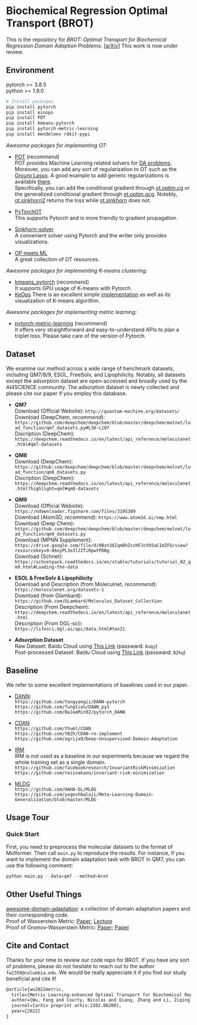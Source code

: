 # Biochemical Regression Optimal Transport (BROT)
This is the repository for <em>BROT: Optimal Transport for Biochemical Regression Domain Adaption Problems.</em> [[arXiv](https://arxiv.org/abs/2202.06208)] 
This work is now under review. 



## Environment
pytorch >=  3.8.5  
python >=  1.9.0  
 ```bash
# Install packages
pip install pytorch 
pip install einops
pip install POT
pip install kmeans-pytorch
pip install pytorch-metric-learning
pip install mendeleev rdkit-pypi
```
*Awesome packages for implementing OT:*   
- [POT](https://pythonot.github.io/index.html) (recommend)    
POT provides Machine Learning related solvers for [DA problems](https://pythonot.github.io/auto_examples/domain-adaptation).
Moreover, you can add any sort of regularization to OT such as the [Grourp Lasso](https://pythonot.github.io/quickstart.html?highlight=group%20sparsity).
A good example to add generic regularizations is available [there](https://pythonot.github.io/auto_examples/plot_optim_OTreg.html).   
Specifically, you can add the conditional gradient through [ot.optim.cg](https://pythonot.github.io/gen_modules/ot.optim.html#ot.optim.cg) 
or the generalized conditional gradient through [ot.optim.gcg](https://pythonot.github.io/gen_modules/ot.optim.html#ot.optim.gcg). 
Notebly, [ot.sinkhorn2](https://pythonot.github.io/all.html?highlight=ot%20sinkhorn2#ot.sinkhorn2) returns the loss while
 [ot.sinkhorn](https://pythonot.github.io/all.html?highlight=sinkhorn#ot.sinkhorn) does not. 


- [PyTorchOT](https://github.com/rythei/PyTorchOT)  
This supports Pytorch and is more friendly to gradient propagation. 

- [Sinkhorn-solver](https://gist.github.com/wohlert/8589045ab544082560cc5f8915cc90bd)  
A convenient solver using Pytorch and the writer only provides visualizations.  

- [OP meets ML](https://mathematical-coffees.github.io/mc01-ot/)  
A great collection of OT resources. 

*Awesome packages for implementing K-means clustering:*  
- [kmeans_pytorch](https://github.com/subhadarship/kmeans_pytorch) (recommend)       
It supports GPU usage of K-means with Pytorch.   
- [KeOps](https://www.kernel-operations.io/keops/introduction/why_using_keops.html) 
There is an excellent simple [implementation](https://www.kernel-operations.io/keops/_auto_tutorials/kmeans/plot_kmeans_torch.html)
 as well as its visualization of K-means algorithm. 

*Awesome packages for implementing metric learning:*
- [pytorch-metric-learning](https://github.com/KevinMusgrave/pytorch-metric-learning#readme) (recommend)  
It offers very straightforward and easy-to-understand APIs to plan a triplet loss. Please take care of the version of Pytorch. 

## Dataset
We examine our method across a wide range of benchmark datasets, including QM7/8/9, ESOL, FreeSolv, and Lipophilicity. Notably, 
all datasets except the adsorption dataset are open-accessed and broadly used by the AI4SCIENCE community. The adsorption 
dataset is newly collected and please cite our paper if you employ this database. 
- **QM7**  
Download (Official Website): `http://quantum-machine.org/datasets/ `  
Download (DeepChem, *recommend*): `https://github.com/deepchem/deepchem/blob/master/deepchem/molnet/load_function/qm7_datasets.py#L30-L107`  
Discription (DeepChem): `https://deepchem.readthedocs.io/en/latest/api_reference/moleculenet.html#qm7-datasets`

- **QM8**    
Download (DeepChem): `https://github.com/deepchem/deepchem/blob/master/deepchem/molnet/load_function/qm8_datasets.py`   
Discription (DeepChem): `https://deepchem.readthedocs.io/en/latest/api_reference/moleculenet.html?highlight=qm7#qm8-datasets` 


- **QM9**   
Download (Official Website): `https://ndownloader.figshare.com/files/3195389`  
Download (Atom3D, *recommend*): `https://www.atom3d.ai/smp.html`   
Download (Deep Chem): `https://github.com/deepchem/deepchem/blob/master/deepchem/molnet/load_function/qm9_datasets.py`     
Download (MPNN Supplement): `https://drive.google.com/file/d/0Bzn36Iqm8hZscHFJcVh5aC1mZFU/view?resourcekey=0-86oyPL3e3l2ZTiRpwtPDBg`   
Download (Schnet): `https://schnetpack.readthedocs.io/en/stable/tutorials/tutorial_02_qm9.html#Loading-the-data` 

- **ESOL & FreeSolv & Lipophilicity**  
Download and Description (from Moleculnet, *recommend*): `https://moleculenet.org/datasets-1`  
Download (from Glambard): `https://github.com/GLambard/Molecules_Dataset_Collection`  
Description (From Deepchem): `https://deepchem.readthedocs.io/en/latest/api_reference/moleculenet.html`    
Description (From DGL-sci): `https://lifesci.dgl.ai/api/data.html#tox21`  


- **Adsorption Dataset**  
Raw Dataset: Baidu Cloud using [This Link](https://pan.baidu.com/s/1Ex6RJkQtk5oA5wn4dsT-Jg) (passward: `8uqy`)  
Post-processed Dataset: Baidu Cloud using [This Link](https://pan.baidu.com/s/1zxWsFwuJXiaCWLn_GLzMdQ) (passward: `82kq`)  

## Baseline
We refer to some excellent implementations of baselines used in our paper.  
- [DANN](https://arxiv.org/pdf/1505.07818.pdf):   
`https://github.com/Yangyangii/DANN-pytorch`  
`https://github.com/fungtion/DANN_py3`   
`https://github.com/NaJaeMin92/pytorch_DANN`  

- [CDAN](https://arxiv.org/abs/1705.10667)  
`https://github.com/thuml/CDAN`  
`https://github.com/YBZh/CDAN-re-implement`  
`https://github.com/agrija9/Deep-Unsupervised-Domain-Adaptation`  

- [IRM](https://arxiv.org/abs/1907.02893v1)  
IRM is not used as a baseline in our experiments because we regard the whole training set as a single domain.   
`https://github.com/facebookresearch/InvariantRiskMinimization`  
`https://github.com/reiinakano/invariant-risk-minimization`  

- [MLDG](https://www.aaai.org/ocs/index.php/AAAI/AAAI18/paper/viewFile/16067/16547)  
`https://github.com/HAHA-DL/MLDG`   
`https://github.com/yogeshbalaji/Meta-Learning-Domain-Generalization/blob/master/MLDG`  

## Usage Tour
### Quick Start
First, you need to preprocess the molecular datasets to the format of Molformer. Then call `main.py` to reproduce the results. 
For instance, if you want to implement the domain adaptation task with BROT in QM7, you can use the following comment:
```python
python main.py --data=qm7 --method=brot
```


## Other Useful Things
[awesome-domain-adaptation](https://github.com/zhaoxin94/awesome-domain-adaptation#optimal-transport): 
a collection of domain adaptation papers and their corresponding code.   
Proof of Wasserstein Metric: [Paper](https://www.ams.org/journals/proc/2008-136-01/S0002-9939-07-09020-X/S0002-9939-07-09020-X.pdf); 
[Lecture](https://lchizat.github.io/files2020ot/lecture3.pdf)  
Proof of Gromov-Wasserstein Metric:
 [Paper](https://media.adelaide.edu.au/acvt/Publications/2011/2011-Gromov%E2%80%93Wasserstein%20Distances%20and%20the%20Metric%20Approach%20to%20Object%20Matching.pdf);
 [Paper](https://arxiv.org/pdf/1808.04337.pdf) 

## Cite and Contact
Thanks for your time to review our code repo for BROT. If you have any sort of problems, please do not hesitate to reach out to the author `fw2359@columbia.edu`. 
We would be really appreciate it if you find our study beneficial and cite it! 
```markdown
@article{wu2022metric,
  title={Metric Learning-enhanced Optimal Transport for Biochemical Regression Domain Adaptation},
  author={Wu, Fang and Courty, Nicolas and Qiang, Zhang and Li, Ziqing and others},
  journal={arXiv preprint arXiv:2202.06208},
  year={2022}
}
```




















